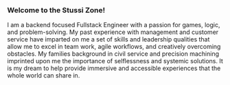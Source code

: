 ### Welcome to the Stussi Zone!
I am a backend focused Fullstack Engineer with a passion for games, logic, and problem-solving. My past experience with management and customer service have imparted on me a set of skills and leadership qualities that allow me to excel in team work, agile workflows, and creatively overcoming obstacles. My families background in civil service and precision machining imprinted upon me the importance of selflessness and systemic solutions. It is my dream to help provide immersive and accessible experiences that the whole world can share in.  

<!--
**Thomas-Stussi/Thomas-Stussi** is a ✨ _special_ ✨ repository because its `README.md` (this file) appears on your GitHub profile.

Here are some ideas to get you started:

- 🔭 I’m currently working on ...
- 🌱 I’m currently learning ...
- 👯 I’m looking to collaborate on ...
- 🤔 I’m looking for help with ...
- 💬 Ask me about ...
- 📫 How to reach me: ...
- 😄 Pronouns: ...
- ⚡ Fun fact: ...
-->
